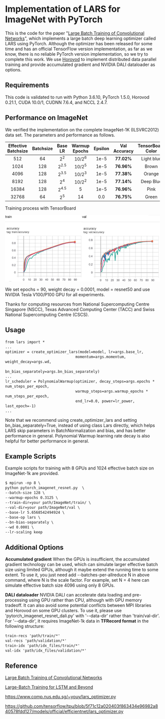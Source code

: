 # Implementation of LARS for ImageNet with PyTorch

This is the code for the paper "[Large Batch Training of Convolutional Networks](https://arxiv.org/abs/1708.03888)", which implements a large batch deep learning optimizer called LARS using PyTorch. Although the optimizer has been released for some time and has an official TensorFlow version implementation, as far as we know, there is no reliable PyTorch version implementation, so we try to complete this work. We use [Horovod](https://github.com/horovod/horovod) to implement distributed data parallel training and provide accumulated gradient and NVIDIA DALI dataloader as options.

## Requirements

This code is validated to run with Python 3.6.10, PyTorch 1.5.0, Horovod 0.21.1, CUDA 10.0/1, CUDNN 7.6.4, and NCCL 2.4.7.

## Performance on ImageNet

We verified the implementation on the complete ImageNet-1K (ILSVRC2012) data set. The parameters and performance as follows.

| Effective Batchsize | Batchsize |     Base LR     |  Warmup Epochs   | Epsilon | Val Accuracy | TensorBoard Color |
| :-----------------: | :-------: | :-------------: | :--------------: | :-----: | :----------: | :---------------: |
|         512         |    64     |  2<sup>2</sup>  | 10/2<sup>6</sup> |  1e-5   |  **77.02%**  |    Light blue     |
|        1024         |    128    | 2<sup>2.5</sup> | 10/2<sup>5</sup> |  1e-5   |  **76.96%**  |       Brown       |
|        4096         |    128    | 2<sup>3.5</sup> | 10/2<sup>3</sup> |  1e-5   |  **77.38%**  |      Orange       |
|        8192         |    128    |  2<sup>4</sup>  | 10/2<sup>2</sup> |  1e-5   |  **77.14%**  |     Deep Blue     |
|        16384        |    128    | 2<sup>4.5</sup> |        5         |  1e-5   |  **76.96%**  |       Pink        |
|        32768        |    64     |  2<sup>5</sup>  |        14        |   0.0   |  **76.75%**  |       Green       |

Training process with TensorBoard

![Training process with TensorBoard](Training-process-with-TensorBoard.jpg)

We set epochs = 90, weight decay = 0.0001, model = resnet50 and use NVIDIA Tesla V100/P100 GPU for all experiments. 

Thanks for computing resources from National Supercomputing Centre Singapore (NSCC), Texas Advanced Computing Center (TACC) and Swiss National Supercomputing Centre (CSCS).

## Usage

```
from lars import *
...
optimizer = create_optimizer_lars(model=model, lr=args.base_lr,
                                momentum=args.momentum, weight_decay=args.wd,
                                bn_bias_separately=args.bn_bias_separately)
...
lr_scheduler = PolynomialWarmup(optimizer, decay_steps=args.epochs * num_steps_per_epoch,
                                warmup_steps=args.warmup_epochs * num_steps_per_epoch,
                                end_lr=0.0, power=lr_power, last_epoch=-1)
...
```

Note that we recommend using create_optimizer_lars and setting bn_bias_separately=True, instead of using class Lars directly, which helps LARS skip parameters in BatchNormalization and bias, and has better performance in general. Polynomial Warmup learning rate decay is also helpful for better performance in general.

## Example Scripts

Example scripts for training with 8 GPUs and 1024 effective batch size on ImageNet-1k are provided.

```
$ mpirun -np 8 \
python pytorch_imagenet_resnet.py  \
--batch-size 128 \
--warmup-epochs 0.3125 \
--train-dir=your path/ImageNet/train/ \
--val-dir=your path/ImageNet/val \
--base-lr 5.6568542494924 \
--base-op lars \
--bn-bias-separately \
--wd 0.0001 \
--lr-scaling keep
```

## Additional Options

**Accumulated gradient**  When the GPUs is insufficient, the accumulated gradient technology can be used, which can simulate larger effective batch size using limited GPUs, although it maybe extend the running time to some extent. To use it, you just need add --batches-per-allreduce N in above command, where N is the scale factor. For example, set N = 4 here can simulate effective batch size 4096 using only  8 GPUs. 

**DALI dataloader** NVIDIA DALI can accelerate data loading and pre-processing using GPU rather than CPU, although with GPU memory tradeoff. It can also avoid some potential conflicts between MPI libraries and Horovod on some GPU clusters. To use it, please use 'pytorch_imagenet_resnet_dali.py' with '--data-dir' rather than 'train/val-dir'. For '--data-dir', it requires ImageNet-1k data in **TFRecord format** in the following structure:

```
train-recs 'path/train/*' 
val-recs 'path/validation/*' 
train-idx 'path/idx_files/train/*' 
val-idx 'path/idx_files/validation/*' 
```

## 

## Reference

[Large Batch Training of Convolutional Networks](https://arxiv.org/abs/1708.03888)

[Large-Batch Training for LSTM and Beyond](https://arxiv.org/abs/1901.08256)

https://www.comp.nus.edu.sg/~youy/lars_optimizer.py

https://github.com/tensorflow/tpu/blob/5f71c12a020403f863434e96982a840578fdd127/models/official/efficientnet/lars_optimizer.py
